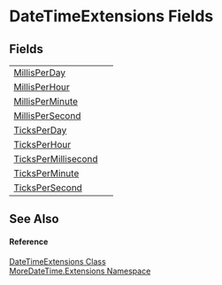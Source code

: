 # DateTimeExtensions Fields




## Fields
<table>
<tr>
<td><a href="12376e25-af48-30b5-3ad0-46c2f46ab8b4">MillisPerDay</a></td>
<td> </td></tr>
<tr>
<td><a href="8659d0da-5d96-5000-750c-f1d2dedea630">MillisPerHour</a></td>
<td> </td></tr>
<tr>
<td><a href="58ea5c8a-ce44-fe2a-4ae5-5d9258ef387d">MillisPerMinute</a></td>
<td> </td></tr>
<tr>
<td><a href="9040ff9c-859f-f022-64ae-2156ce908654">MillisPerSecond</a></td>
<td> </td></tr>
<tr>
<td><a href="d998fb49-e20c-627d-236a-5cd6f7da21be">TicksPerDay</a></td>
<td> </td></tr>
<tr>
<td><a href="cd291f13-d26f-67b0-16be-178a376bf0ce">TicksPerHour</a></td>
<td> </td></tr>
<tr>
<td><a href="e85428d6-3a3d-0168-9e93-a06e31e8ea57">TicksPerMillisecond</a></td>
<td> </td></tr>
<tr>
<td><a href="0c2af894-7fa4-a737-ebb6-95115c805df2">TicksPerMinute</a></td>
<td> </td></tr>
<tr>
<td><a href="e3d9d9bf-7421-a20f-fbab-fe3b4e81f72b">TicksPerSecond</a></td>
<td> </td></tr>
</table>

## See Also


#### Reference
<a href="682bdb44-a4e9-d44e-48e8-a84d7e1f7167">DateTimeExtensions Class</a>  
<a href="3139ad8c-443b-c9bf-71c7-2dc294c1d234">MoreDateTime.Extensions Namespace</a>  
